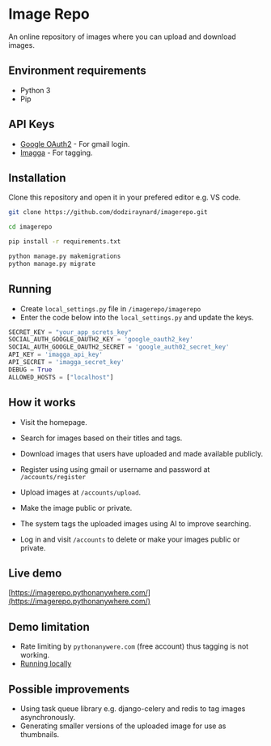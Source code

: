 # Image Repo

An online repository of images where you can upload and download images.

## Environment requirements

- Python 3
- Pip

## API Keys

- [Google OAuth2](https://developers.google.com/identity/protocols/oauth2) - For gmail login.
- [Imagga](https://imagga.com/) - For tagging.

## Installation

Clone this repository and open it in your prefered editor e.g. VS code.

```bash
git clone https://github.com/dodziraynard/imagerepo.git

cd imagerepo

pip install -r requirements.txt

python manage.py makemigrations
python manage.py migrate
```

## Running

- Create `local_settings.py` file in `/imagerepo/imagerepo`
- Enter the code below into the `local_settings.py` and update the keys.

```python
SECRET_KEY = "your_app_screts_key"
SOCIAL_AUTH_GOOGLE_OAUTH2_KEY = 'google_oauth2_key'
SOCIAL_AUTH_GOOGLE_OAUTH2_SECRET = 'google_auth02_secret_key'
API_KEY = 'imagga_api_key'
API_SECRET = 'imagga_secret_key'
DEBUG = True
ALLOWED_HOSTS = ["localhost"]
```

## How it works

- Visit the homepage.
- Search for images based on their titles and tags.
- Download images that users have uploaded and made available publicly.

- Register using using gmail or username and password at `/accounts/register`
- Upload images at `/accounts/upload`.
- Make the image public or private.
- The system tags the uploaded images using AI to improve searching.

- Log in and visit `/accounts` to delete or make your images public or private.

## Live demo

[https://imagerepo.pythonanywhere.com/](https://imagerepo.pythonanywhere.com/)

## Demo limitation

- Rate limiting by `pythonanywere.com` (free account) thus tagging is not working.
- [Running locally](https://github.com/dodziraynard/imagerepo/blob/main/web/utils.py)

## Possible improvements

- Using task queue library e.g. django-celery and redis to tag images asynchronously.
- Generating smaller versions of the uploaded image for use as thumbnails.
